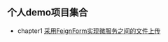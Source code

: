 ## 个人demo项目集合
 - chapter1 [采用FeignForm实现微服务之间的文件上传](/spring-cloud/chapter1/UPLOAD-USE-FEIGN-FORM.MD)
 